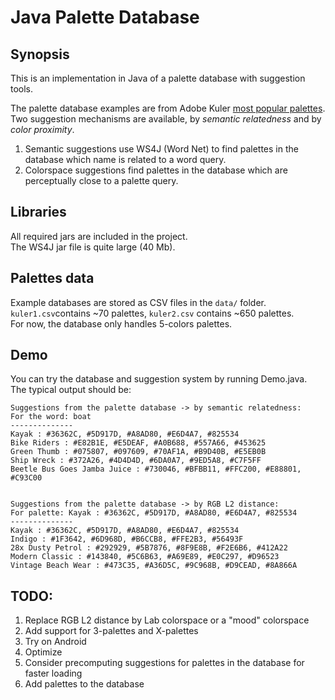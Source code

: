 # Java Palette Database

## Synopsis

This is an implementation in Java of a palette database with suggestion tools.  

The palette database examples are from Adobe Kuler [most popular palettes](https://color.adobe.com/explore/most-popular/?time=all).  
Two suggestion mechanisms are available, by *semantic relatedness* and by *color proximity*.  
  1. Semantic suggestions use WS4J (Word Net) to find palettes in the database which name is related to a word query.
  2. Colorspace suggestions find palettes in the database which are perceptually close to a palette query.

## Libraries
All required jars are included in the project.  
The WS4J jar file is quite large (40 Mb).  

## Palettes data
Example databases are stored as CSV files in the `data/` folder.  
`kuler1.csv`contains ~70 palettes, `kuler2.csv` contains ~650 palettes.  
For now, the database only handles 5-colors palettes.   

## Demo

You can try the database and suggestion system by running Demo.java.  
The typical output should be: 

```
Suggestions from the palette database -> by semantic relatedness:
For the word: boat
--------------
Kayak : #36362C, #5D917D, #A8AD80, #E6D4A7, #825534
Bike Riders : #E82B1E, #E5DEAF, #A0B688, #557A66, #453625
Green Thumb : #075807, #097609, #70AF1A, #B9D40B, #E5EB0B
Ship Wreck : #372A26, #4D4D4D, #6DA0A7, #9ED5A8, #C7F5FF
Beetle Bus Goes Jamba Juice : #730046, #BFBB11, #FFC200, #E88801, #C93C00


Suggestions from the palette database -> by RGB L2 distance:
For palette: Kayak : #36362C, #5D917D, #A8AD80, #E6D4A7, #825534
--------------
Kayak : #36362C, #5D917D, #A8AD80, #E6D4A7, #825534
Indigo : #1F3642, #6D968D, #B6CCB8, #FFE2B3, #56493F
28x Dusty Petrol : #292929, #5B7876, #8F9E8B, #F2E6B6, #412A22
Modern Classic : #143840, #5C6B63, #A69E89, #E0C297, #D96523
Vintage Beach Wear : #473C35, #A36D5C, #9C968B, #D9CEAD, #8A866A
```

## TODO:
1. Replace RGB L2 distance by Lab colorspace or a "mood" colorspace
2. Add support for 3-palettes and X-palettes
2. Try on Android
3. Optimize
4. Consider precomputing suggestions for palettes in the database for faster loading
5. Add palettes to the database

